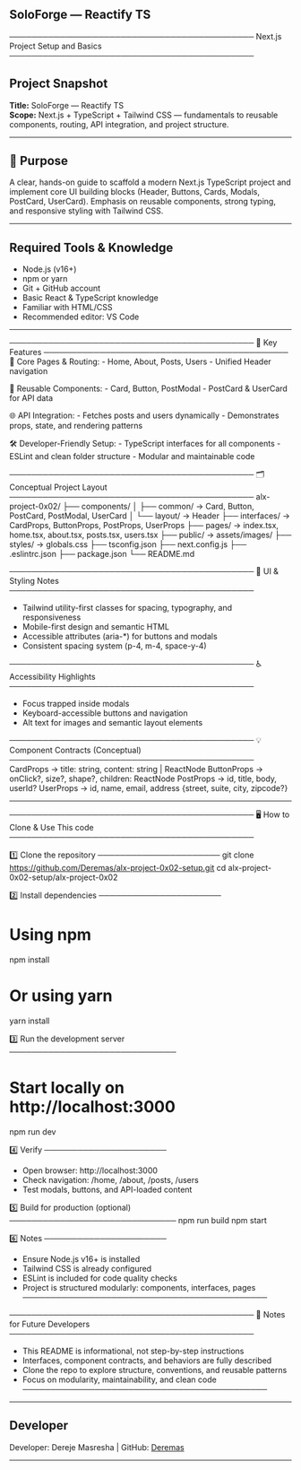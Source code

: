 ## SoloForge — Reactify TS
────────────────────────────────────────────
           Next.js Project Setup and Basics
────────────────────────────────────────────

## Project Snapshot

**Title:** SoloForge — Reactify TS  
**Scope:** Next.js + TypeScript + Tailwind CSS — fundamentals to reusable components, routing, API integration, and project structure.

---

## 🎯 Purpose

A clear, hands-on guide to scaffold a modern Next.js TypeScript project and implement core UI building blocks (Header, Buttons, Cards, Modals, PostCard, UserCard). Emphasis on reusable components, strong typing, and responsive styling with Tailwind CSS.

---

## Required Tools & Knowledge

- Node.js (v16+)
- npm or yarn
- Git + GitHub account
- Basic React & TypeScript knowledge
- Familiar with HTML/CSS
- Recommended editor: VS Code

---

────────────────────────────────────────────
🎯 Key Features
────────────────────────────────────────────
🧭 Core Pages & Routing: - Home, About, Posts, Users - Unified Header navigation

🧩 Reusable Components: - Card, Button, PostModal - PostCard & UserCard for API data

🌐 API Integration: - Fetches posts and users dynamically - Demonstrates props, state, and rendering patterns

🛠 Developer-Friendly Setup: - TypeScript interfaces for all components - ESLint and clean folder structure - Modular and maintainable code

────────────────────────────────────────────
🗂 Conceptual Project Layout
────────────────────────────────────────────
alx-project-0x02/
├── components/
│ ├── common/ → Card, Button, PostCard, PostModal, UserCard
│ └── layout/ → Header
├── interfaces/ → CardProps, ButtonProps, PostProps, UserProps
├── pages/ → index.tsx, home.tsx, about.tsx, posts.tsx, users.tsx
├── public/ → assets/images/
├── styles/ → globals.css
├── tsconfig.json
├── next.config.js
├── .eslintrc.json
├── package.json
└── README.md

────────────────────────────────────────────
🎨 UI & Styling Notes
────────────────────────────────────────────

- Tailwind utility-first classes for spacing, typography, and responsiveness
- Mobile-first design and semantic HTML
- Accessible attributes (aria-\*) for buttons and modals
- Consistent spacing system (p-4, m-4, space-y-4)

────────────────────────────────────────────
♿ Accessibility Highlights
────────────────────────────────────────────

- Focus trapped inside modals
- Keyboard-accessible buttons and navigation
- Alt text for images and semantic layout elements

────────────────────────────────────────────
💡 Component Contracts (Conceptual)
────────────────────────────────────────────
CardProps → title: string, content: string | ReactNode
ButtonProps → onClick?, size?, shape?, children: ReactNode
PostProps → id, title, body, userId?
UserProps → id, name, email, address {street, suite, city, zipcode?}

---

────────────────────────────────────────────
🖥 How to Clone & Use This code
────────────────────────────────────────────

1️⃣ Clone the repository
──────────────────────
git clone https://github.com/Deremas/alx-project-0x02-setup.git
cd alx-project-0x02-setup/alx-project-0x02

2️⃣ Install dependencies
──────────────────────

# Using npm

npm install

# Or using yarn

yarn install

3️⃣ Run the development server
──────────────────────────────

# Start locally on http://localhost:3000

npm run dev

4️⃣ Verify
──────────────────────

- Open browser: http://localhost:3000
- Check navigation: /home, /about, /posts, /users
- Test modals, buttons, and API-loaded content

5️⃣ Build for production (optional)
──────────────────────────────
npm run build
npm start

6️⃣ Notes
──────────────────────

- Ensure Node.js v16+ is installed
- Tailwind CSS is already configured
- ESLint is included for code quality checks
- Project is structured modularly: components, interfaces, pages
  ────────────────────────────────────────────

────────────────────────────────────────────
🔑 Notes for Future Developers
────────────────────────────────────────────

- This README is informational, not step-by-step instructions
- Interfaces, component contracts, and behaviors are fully described
- Clone the repo to explore structure, conventions, and reusable patterns
- Focus on modularity, maintainability, and clean code
  ────────────────────────────────────────────

---

## Developer

Developer: Dereje Masresha | GitHub: [Deremas](https://github.com/Deremas)

---
